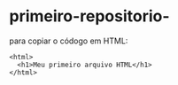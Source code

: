 # primeiro-repositorio-

para copiar o códogo em HTML:
```
<html>
  <h1>Meu primeiro arquivo HTML</h1>
</html>
```
